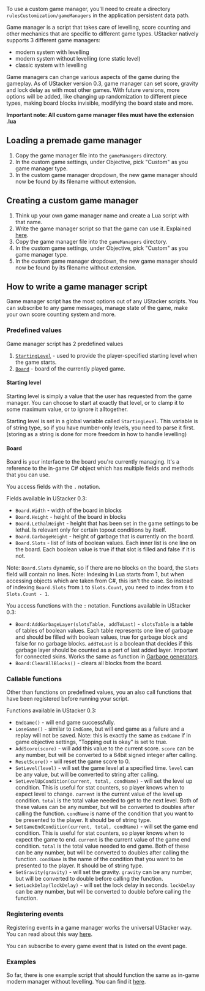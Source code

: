 To use a custom game manager, you'll need to create a directory `rulesCustomization/gameManagers` in the application persistent data path.

Game manager is a script that takes care of levelling, score counting and other mechanics that are specific to different game types. UStacker natively supports 3 different game managers:

- modern system with levelling
- modern system without levelling (one static level)
- classic system with levelling

Game managers can change various aspects of the game during the gameplay. As of UStacker version 0.3, game manager can set score, gravity and lock delay as with most other games. With future versions, more options will be added, like changing up randomization to different piece types, making board blocks invisible, modifying the board state and more.

**Important note: All custom game manager files must have the extension .lua**

## Loading a premade game manager

1. Copy the game manager file into the `gameManagers` directory.
2. In the custom game settings, under Objective, pick "Custom" as you game manager type.
3. In the custom game manager dropdown, the new game manager should now be found by its filename without extension.

## Creating a custom game manager

1. Think up your own game manager name and create a Lua script with that name.
2. Write the game manager script so that the game can use it. Explained [here](#how-to-write-a-game-manager-script).
3. Copy the game manager file into the `gameManagers` directory.
4. In the custom game settings, under Objective, pick "Custom" as you game manager type.
5. In the custom game manager dropdown, the new game manager should now be found by its filename without extension.

## How to write a game manager script

Game manager script has the most options out of any UStacker scripts. You can subscribe to any game messages, manage state of the game, make your own score counting system and more.

### Predefined values

Game manager script has 2 predefined values
1. [`StartingLevel`](#starting-level) - used to provide the player-specified starting level when the game starts.
2. [`Board`](#board) - board of the currently played game.

#### Starting level

Starting level is simply a value that the user has requested from the game manager. You can choose to start at exactly that level, or to clamp it to some maximum value, or to ignore it alltogether.

Starting level is set in a global variable called `StartingLevel`. This variable is of string type, so if you have number-only levels, you need to parse it first. (storing as a string is done for more freedom in how to handle levelling)

#### Board

Board is your interface to the board you're currently managing. It's a reference to the in-game C# object which has multiple fields and methods that you can use.

You access fields with the `.` notation.

Fields available in UStacker 0.3:
- `Board.Width` - width of the board in blocks
- `Board.Height` - height of the board in blocks
- `Board.LethalHeight` - height that has been set in the game settings to be lethal. Is relevant only for certain topout conditions by itself.
- `Board.GarbageHeight` - height of garbage that is currently on the board.
- `Board.Slots` - list of lists of boolean values. Each inner list is one line on the board. Each boolean value is true if that slot is filled and false if it is not.

Note: `Board.Slots` dynamic, so if there are no blocks on the board, the `Slots` field will contain no lines.
Note: Indexing in Lua starts from 1, but when accessing objects which are taken from C#, this isn't the case. So instead of indexing `Board.Slots` from `1` to `Slots.Count`, you need to index from `0` to `Slots.Count - 1`.

You access functions with the `:` notation.
Functions available in UStacker 0.3:
- `Board:AddGarbageLayer(slotsTable, addToLast)` - `slotsTable` is a table of tables of boolean values. Each table represents one line of garbage and should be filled with boolean values, true for garbage block and false for no garbage blocks. `addToLast` is a boolean that decides if this garbage layer should be counted as a part of last added layer. Important for connected skins. Works the same as function in [Garbage generators](Garbage-generators.md).
- `Board:ClearAllBlocks()` - clears all blocks from the board.

### Callable functions

Other than functions on predefined values, you an also call functions that have been registered before running your script.

Functions available in UStacker 0.3:
- `EndGame()` - will end game successfully.
- `LoseGame()` - similar to `EndGame`, but will end game as a failure and a replay will not be saved. Note: this is exactly the same as `EndGame` if in game objective settings, "Topping out is okay" is set to true.
- `AddScore(score)` - will add this value to the current score. `score` can be any number, but will be converted to a 64bit signed integer after calling.
- `ResetScore()` - will reset the game score to 0.
- `SetLevel(level)` - will set the game level at a specified time. `level` can be any value, but will be converted to string after calling.
- `SetLevelUpCondition(current, total, condName)` - will set the level up condition. This is useful for stat counters, so player knows when to expect level to change. `current` is the current value of the level up condition. `total` is the total value needed to get to the next level. Both of these values can be any number, but will be converted to doubles after calling the function. `condName` is name of the condition that you want to be presented to the player. It should be of string type.
- `SetGameEndCondition(current, total, condName)` - will set the game end condition. This is useful for stat counters, so player knows when to expect the game to end. `current` is the current value of the game end condition. `total` is the total value needed to end game. Both of these can be any number, but will be converted to doubles after calling the function. `condName` is the name of the condition that you want to be presented to the player. It should be of string type.
- `SetGravity(gravity)` - will set the gravity. `gravity` can be any number, but will be converted to double before calling the function.
- `SetLockDelay(lockDelay)` - will set the lock delay in seconds. `lockDelay` can be any number, but will be converted to double before calling the function.


### Registering events

Registering events in a game manager works the universal UStacker way. You can read about this way [here](../Game-events.md#subscribing-to-the-events).

You can subscribe to every game event that is listed on the event page.

### Examples

So far, there is one example script that should function the same as in-game modern manager without levelling. You can find it [here](../Example%20files/modernManagerNoLevelling.lua).
